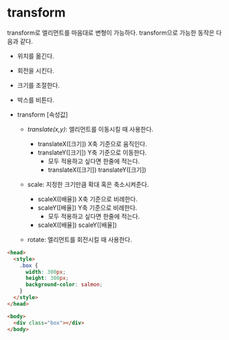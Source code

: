 # transform

transform로 엘리먼트를 마음대로 변형이 가능하다.
transform으로 가능한 동작은 다음과 같다.

- 위치를 옮긴다.
- 회전을 시킨다.
- 크기를 조절한다.
- 박스를 비튼다.

- transform [속성값]

  - _translate(x,y)_: 엘리먼트를 이동시킬 때 사용한다.

    - translateX([크기]) X축 기준으로 움직인다.
    - translateY([크기]) Y축 기준으로 이동한다.
      - 모두 적용하고 싶다면 한줄에 적는다.
      - translateX([크기]) translateY([크기])

  - scale: 지정한 크기만큼 확대 혹은 축소시켜준다.

    - scaleX([배율]) X축 기준으로 비례한다.
    - scaleY([배율]) Y축 기준으로 비례한다.
      - 모두 적용하고 싶다면 한줄에 적는다.
    - scaleX([배율]) scaleY([배율])

  - rotate: 엘리먼트를 회전시킬 때 사용한다.

```html
<head>
  <style>
    .box {
      width: 300px;
      height: 300px;
      background-color: salmon;
    }
  </style>
</head>

<body>
  <div class="box"></div>
</body>
```
